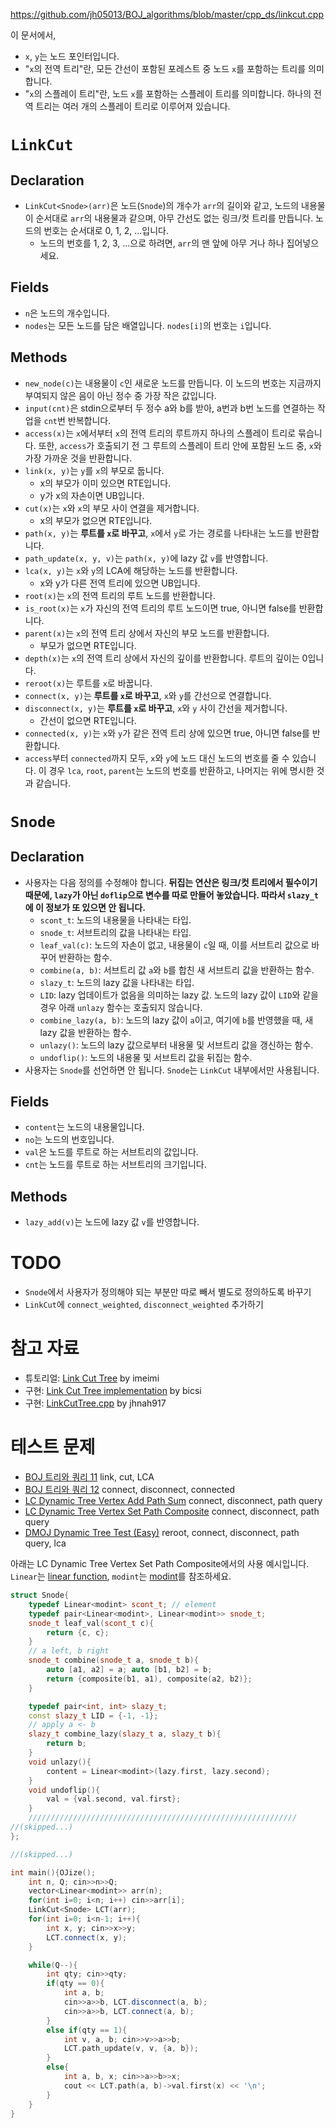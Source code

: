 https://github.com/jh05013/BOJ_algorithms/blob/master/cpp_ds/linkcut.cpp

이 문서에서,
- `x`, `y`는 노드 포인터입니다.
- "`x`의 전역 트리"란, 모든 간선이 포함된 포레스트 중 노드 `x`를 포함하는 트리를 의미합니다.
- "`x`의 스플레이 트리"란, 노드 `x`를 포함하는 스플레이 트리를 의미합니다. 하나의 전역 트리는 여러 개의 스플레이 트리로 이루어져 있습니다.

# `LinkCut`
## Declaration
- `LinkCut<Snode>(arr)`은 노드(`Snode`)의 개수가 `arr`의 길이와 같고, 노드의 내용물이 순서대로 `arr`의 내용물과 같으며, 아무 간선도 없는 링크/컷 트리를 만듭니다. 노드의 번호는 순서대로 0, 1, 2, ...입니다.
  - 노드의 번호를 1, 2, 3, ...으로 하려면, `arr`의 맨 앞에 아무 거나 하나 집어넣으세요.

## Fields
- `n`은 노드의 개수입니다.
- `nodes`는 모든 노드를 담은 배열입니다. `nodes[i]`의 번호는 `i`입니다.

## Methods
- `new_node(c)`는 내용물이 `c`인 새로운 노드를 만듭니다. 이 노드의 번호는 지금까지 부여되지 않은 음이 아닌 정수 중 가장 작은 값입니다.
- `input(cnt)`은 stdin으로부터 두 정수 a와 b를 받아, a번과 b번 노드를 연결하는 작업을 `cnt`번 반복합니다.
- `access(x)`는 `x`에서부터 `x`의 전역 트리의 루트까지 하나의 스플레이 트리로 묶습니다. 또한, `access`가 호출되기 전 그 루트의 스플레이 트리 안에 포함된 노드 중, `x`와 가장 가까운 것을 반환합니다.
- `link(x, y)`는 `y`를 `x`의 부모로 둡니다.
  - x의 부모가 이미 있으면 RTE입니다.
  - y가 x의 자손이면 UB입니다.
- `cut(x)`는 `x`와 `x`의 부모 사이 연결을 제거합니다.
  - x의 부모가 없으면 RTE입니다.
- `path(x, y)`는 **루트를 `x`로 바꾸고**, `x`에서 `y`로 가는 경로를 나타내는 노드를 반환합니다.
- `path_update(x, y, v)`는 `path(x, y)`에 lazy 값 `v`를 반영합니다.
- `lca(x, y)`는 `x`와 `y`의 LCA에 해당하는 노드를 반환합니다.
  - x와 y가 다른 전역 트리에 있으면 UB입니다.
- `root(x)`는 `x`의 전역 트리의 루트 노드를 반환합니다.
- `is_root(x)`는 `x`가 자신의 전역 트리의 루트 노드이면 true, 아니면 false를 반환합니다.
- `parent(x)`는 `x`의 전역 트리 상에서 자신의 부모 노드를 반환합니다.
  - 부모가 없으면 RTE입니다.
- `depth(x)`는 `x`의 전역 트리 상에서 자신의 깊이를 반환합니다. 루트의 깊이는 0입니다.
- `reroot(x)`는 루트를 `x`로 바꿉니다.
- `connect(x, y)`는 **루트를 `x`로 바꾸고**, `x`와 `y`를 간선으로 연결합니다.
- `disconnect(x, y)`는 **루트를 `x`로 바꾸고**, `x`와 `y` 사이 간선을 제거합니다.
  - 간선이 없으면 RTE입니다.
- `connected(x, y)`는 `x`와 `y`가 같은 전역 트리 상에 있으면 true, 아니면 false를 반환합니다.
- `access`부터 `connected`까지 모두, `x`와 `y`에 노드 대신 노드의 번호를 줄 수 있습니다. 이 경우 `lca`, `root`, `parent`는 노드의 번호를 반환하고, 나머지는 위에 명시한 것과 같습니다.

# `Snode`
## Declaration
- 사용자는 다음 정의를 수정해야 합니다. **뒤집는 연산은 링크/컷 트리에서 필수이기 때문에, `lazy`가 아닌 `doflip`으로 변수를 따로 만들어 놓았습니다. 따라서 `slazy_t`에 이 정보가 또 있으면 안 됩니다.**
  - `scont_t`: 노드의 내용물을 나타내는 타입.
  - `snode_t`: 서브트리의 값을 나타내는 타입.
  - `leaf_val(c)`: 노드의 자손이 없고, 내용물이 `c`일 때, 이를 서브트리 값으로 바꾸어 반환하는 함수.
  - `combine(a, b)`: 서브트리 값 `a`와 `b`를 합친 새 서브트리 값을 반환하는 함수.
  - `slazy_t`: 노드의 lazy 값을 나타내는 타입.
  - `LID`: lazy 업데이트가 없음을 의미하는 lazy 값. 노드의 lazy 값이 `LID`와 같을 경우 아래 `unlazy` 함수는 호출되지 않습니다.
  - `combine_lazy(a, b)`: 노드의 lazy 값이 `a`이고, 여기에 `b`를 반영했을 때, 새 lazy 값을 반환하는 함수.
  - `unlazy()`: 노드의 lazy 값으로부터 내용물 및 서브트리 값을 갱신하는 함수.
  - `undoflip()`: 노드의 내용물 및 서브트리 값을 뒤집는 함수.
- 사용자는 `Snode`를 선언하면 안 됩니다. `Snode`는 `LinkCut` 내부에서만 사용됩니다.

## Fields
- `content`는 노드의 내용물입니다.
- `no`는 노드의 번호입니다.
- `val`은 노드를 루트로 하는 서브트리의 값입니다.
- `cnt`는 노드를 루트로 하는 서브트리의 크기입니다.

## Methods
- `lazy_add(v)`는 노드에 lazy 값 `v`를 반영합니다.

# TODO
- `Snode`에서 사용자가 정의해야 되는 부분만 따로 빼서 별도로 정의하도록 바꾸기
- `LinkCut`에 `connect_weighted`, `disconnect_weighted` 추가하기

# 참고 자료
- 튜토리얼: [Link Cut Tree](https://imeimi.tistory.com/27?category=256657) by imeimi
- 구현: [Link Cut Tree implementation](https://codeforces.com/blog/entry/75885) by bicsi
- 구현: [LinkCutTree.cpp](https://github.com/justiceHui/AlgorithmImplement/blob/master/DataStructure/LinkCutTree.cpp) by jhnah917

# 테스트 문제
- [BOJ 트리와 쿼리 11](https://www.acmicpc.net/problem/13539) link, cut, LCA
- [BOJ 트리와 쿼리 12](https://www.acmicpc.net/problem/16912) connect, disconnect, connected
- [LC Dynamic Tree Vertex Add Path Sum](https://judge.yosupo.jp/problem/dynamic_tree_vertex_add_path_sum) connect, disconnect, path query
- [LC Dynamic Tree Vertex Set Path Composite](https://judge.yosupo.jp/problem/dynamic_tree_vertex_set_path_composite) connect, disconnect, path query
- [DMOJ Dynamic Tree Test (Easy)](https://dmoj.ca/problem/ds5easy) reroot, connect, disconnect, path query, lca

아래는 LC Dynamic Tree Vertex Set Path Composite에서의 사용 예시입니다. `Linear`는 [linear function](https://github.com/jh05013/BOJ_algorithms/wiki/linear-function-%28cpp%29), `modint`는 [modint](https://github.com/jh05013/BOJ_algorithms/wiki/modint-%28cpp%29)를 참조하세요.
```cpp
struct Snode{
	typedef Linear<modint> scont_t; // element
	typedef pair<Linear<modint>, Linear<modint>> snode_t;
	snode_t leaf_val(scont_t c){
		return {c, c};
	}
	// a left, b right
	snode_t combine(snode_t a, snode_t b){
		auto [a1, a2] = a; auto [b1, b2] = b;
		return {composite(b1, a1), composite(a2, b2)};
	}

	typedef pair<int, int> slazy_t;
	const slazy_t LID = {-1, -1};
	// apply a <- b
	slazy_t combine_lazy(slazy_t a, slazy_t b){
		return b;
	}
	void unlazy(){
		content = Linear<modint>(lazy.first, lazy.second);
	}
	void undoflip(){
		val = {val.second, val.first};
	}
	////////////////////////////////////////////////////////////
//(skipped...)
};

//(skipped...)

int main(){OJize();
	int n, Q; cin>>n>>Q;
	vector<Linear<modint>> arr(n);
	for(int i=0; i<n; i++) cin>>arr[i];
	LinkCut<Snode> LCT(arr);
	for(int i=0; i<n-1; i++){
		int x, y; cin>>x>>y;
		LCT.connect(x, y);
	}

	while(Q--){
		int qty; cin>>qty;
		if(qty == 0){
			int a, b;
			cin>>a>>b, LCT.disconnect(a, b);
			cin>>a>>b, LCT.connect(a, b);
		}
		else if(qty == 1){
			int v, a, b; cin>>v>>a>>b;
			LCT.path_update(v, v, {a, b});
		}
		else{
			int a, b, x; cin>>a>>b>>x;
			cout << LCT.path(a, b)->val.first(x) << '\n';
		}
	}
} 
```